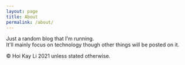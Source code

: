 ```yaml
---
layout: page
title: About
permalink: /about/
---
```


Just a random blog that I'm running. <br>
It'll mainly focus on technology though other things will be posted on it.


© Hoi Kay Li 2021 unless stated otherwise. 